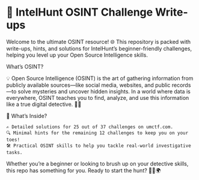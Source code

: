 # 🔎 IntelHunt OSINT Challenge Write-ups

Welcome to the ultimate OSINT resource! 🌐 
This repository is packed with write-ups, hints, and solutions for IntelHunt’s beginner-friendly challenges,
helping you level up your Open Source Intelligence skills.

What’s OSINT?

💡 Open Source Intelligence (OSINT) is the art of gathering information from publicly available sources—like social media,
websites, and public records—to solve mysteries and uncover hidden insights. In a world where data is everywhere, OSINT teaches you to find,
analyze, and use this information like a true digital detective. 🕵️‍♂️

💼 What’s Inside?

    ✍️ Detailed solutions for 25 out of 37 challenges on umctf.com.
    🔍 Minimal hints for the remaining 12 challenges to keep you on your toes!
    🛠️ Practical OSINT skills to help you tackle real-world investigative tasks.

Whether you’re a beginner or looking to brush up on your detective skills,
this repo has something for you. Ready to start the hunt? 🕵️‍♀️🌍
